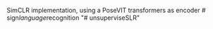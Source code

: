 SimCLR implementation, using a PoseVIT transformers as encoder
#   s i g n _ l a n g u a g e _ r e c o g n i t i o n  
 "# unsuperviseSLR" 
